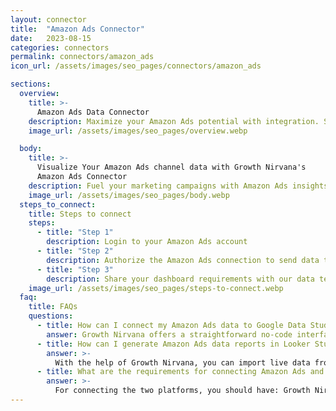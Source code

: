 ```yaml
---
layout: connector
title:  "Amazon Ads Connector"
date:   2023-08-15
categories: connectors
permalink: connectors/amazon_ads
icon_url: /assets/images/seo_pages/connectors/amazon_ads

sections:
  overview:
    title: >-
      Amazon Ads Data Connector
    description: Maximize your Amazon Ads potential with integration. Seamlessly blend the power of Amazon Ads' campaign data with Looker Studio's analytical prowess, transforming raw advertising data into strategic brilliance that fuels your marketing campaigns and amplifies your brand's impact.
    image_url: /assets/images/seo_pages/overview.webp

  body:
    title: >-
      Visualize Your Amazon Ads channel data with Growth Nirvana's
      Amazon Ads Connector
    description: Fuel your marketing campaigns with Amazon Ads insights integrated seamlessly into Looker Studio.
    image_url: /assets/images/seo_pages/body.webp
  steps_to_connect:
    title: Steps to connect
    steps:
      - title: "Step 1"
        description: Login to your Amazon Ads account
      - title: "Step 2"
        description: Authorize the Amazon Ads connection to send data to Growth Nirvana
      - title: "Step 3"
        description: Share your dashboard requirements with our data team. We will build the report for you.
    image_url: /assets/images/seo_pages/steps-to-connect.webp
  faq:
    title: FAQs
    questions:
      - title: How can I connect my Amazon Ads data to Google Data Studio/Looker Studio?
        answer: Growth Nirvana offers a straightforward no-code interface to connect to Amazon Ads data sources.
      - title: How can I generate Amazon Ads data reports in Looker Studio?
        answer: >-
          With the help of Growth Nirvana, you can import live data from Amazon Ads into Looker Studio. These data can be viewed in charts, tables, and dashboards to generate branded reports that can be shared instantly.
      - title: What are the requirements for connecting Amazon Ads and Looker Studio?
        answer: >-
          For connecting the two platforms, you should have: Growth Nirvana Account and Amazon Ads Ads Account
---
```

